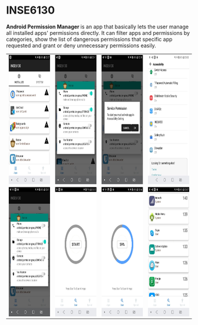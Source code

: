 # INSE6130
<b>Android Permission Manager </b>
is an app that basically lets the user manage all installed apps' permissions directly. It can filter apps and permissions by categories, show the list of dangerous permissions that specific app requested and grant or deny unnecessary permissions easily. 

<table>
 
  <tr>
    <td><img width="200" height="350" src=https://raw.githubusercontent.com/olfat-gh/INSE6130/master/img/1.jpg></td>
    <td><img width="200" height="350" src=https://raw.githubusercontent.com/olfat-gh/INSE6130/master/img/2.jpg></td>
    <td><img width="200" height="350" src=https://raw.githubusercontent.com/olfat-gh/INSE6130/master/img/3.jpg></td>
   <td><img width="200" height="350" src=https://raw.githubusercontent.com/olfat-gh/INSE6130/master/img/4.jpg></td>
  </tr>
    <tr>
    <td><img width="200" height="350" src=https://raw.githubusercontent.com/olfat-gh/INSE6130/master/img/5.jpg></td>
    <td><img width="200" height="350" src=https://raw.githubusercontent.com/olfat-gh/INSE6130/master/img/6.jpg></td>
     <td><img width="200" height="350" src=https://raw.githubusercontent.com/olfat-gh/INSE6130/master/img/7.jpg></td>
      <td><img width="200" height="350" src=https://raw.githubusercontent.com/olfat-gh/INSE6130/master/img/8.jpg></td>
  </tr>
     
  
 </table>




